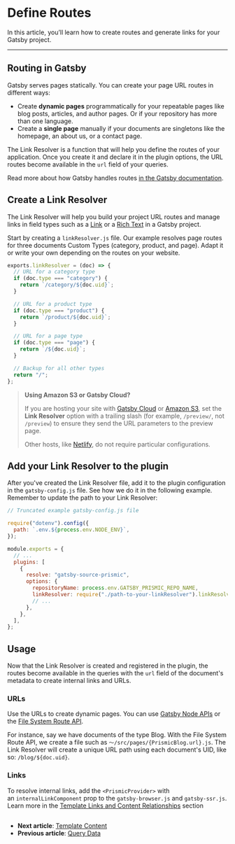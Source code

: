 # Define Routes

In this article, you’ll learn how to create routes and generate links for your Gatsby project.

---

## Routing in Gatsby

Gatsby serves pages statically. You can create your page URL routes in different ways:

- Create **dynamic pages** programmatically for your repeatable pages like blog posts, articles, and author pages. Or if your repository has more than one language.
- Create a **single page** manually if your documents are singletons like the homepage, an about us, or a contact page.

The Link Resolver is a function that will help you define the routes of your application. Once you create it and declare it in the plugin options, the URL routes become available in the `url` field of your queries.

Read more about how Gatsby handles routes [in the Gatsby documentation](https://www.gatsbyjs.com/docs/reference/routing/creating-routes/).

## Create a Link Resolver

The Link Resolver will help you build your project URL routes and manage links in field types such as a [Link](https://prismic.io/docs/field#link) or a [Rich Text](https://prismic.io/docs/field#rich-text) in a Gatsby project.

Start by creating a `linkResolver.js` file. Our example resolves page routes for three documents Custom Types (category, product, and page). Adapt it or write your own depending on the routes on your website.

```javascript
exports.linkResolver = (doc) => {
  // URL for a category type
  if (doc.type === "category") {
    return `/category/${doc.uid}`;
  }

  // URL for a product type
  if (doc.type === "product") {
    return `/product/${doc.uid}`;
  }

  // URL for a page type
  if (doc.type === "page") {
    return `/${doc.uid}`;
  }

  // Backup for all other types
  return "/";
};
```

> **Using Amazon S3 or Gatsby Cloud?**
>
> If you are hosting your site with [Gatsby Cloud](https://www.gatsbyjs.com/products/cloud) or [Amazon S3](https://aws.amazon.com/s3), set the **Link Resolver** option with a trailing slash (for example, `/preview/`, not `/preview`) to ensure they send the URL parameters to the preview page.
>
> Other hosts, like [Netlify](https://www.netlify.com), do not require particular configurations.

## Add your Link Resolver to the plugin

After you've created the Link Resolver file, add it to the plugin configuration in the `gatsby-config.js` file. See how we do it in the following example. Remember to update the path to your Link Resolver:

```javascript
// Truncated example gatsby-config.js file

require("dotenv").config({
  path: `.env.${process.env.NODE_ENV}`,
});

module.exports = {
  // ...
  plugins: [
    {
      resolve: "gatsby-source-prismic",
      options: {
        repositoryName: process.env.GATSBY_PRISMIC_REPO_NAME,
        linkResolver: require("./path-to-your-linkResolver").linkResolver,
        // ...
      },
    },
  ],
};
```

## Usage

Now that the Link Resolver is created and registered in the plugin, the routes become available in the queries with the `url` field of the document's metadata to create internal links and URLs.

### URLs

Use the URLs to create dynamic pages. You can use [Gatsby Node APIs](https://www.gatsbyjs.com/docs/reference/config-files/gatsby-node/) or the [File System Route API](https://www.gatsbyjs.com/docs/reference/routing/file-system-route-api/).

For instance, say we have documents of the type Blog. With the File System Route API, we create a file such as `〜/src/pages/{PrismicBlog.url}.js`. The Link Resolver will create a unique URL path using each document's UID, like so: `/blog/${doc.uid}`.

### Links

To resolve internal links, add the `<PrismicProvider>` with an `internalLinkComponent` prop to the `gatsby-browser.js` and `gatsby-ssr.js`. Learn more in the [Template Links and Content Relationships](https://prismic.io/docs/template-fields-gatsby#links-and-content-relationships) section

##

- **Next article**: [Template Content](./05-template-content.md)
- **Previous article**: [Query Data](./03-fetch-data.md)
